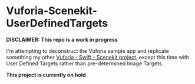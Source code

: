 # Vuforia-Scenekit-UserDefinedTargets

**DISCLAIMER: This repo is a work in progress**

I'm attempting to deconstruct the Vuforia sample app and replicate something my other [Vuforia - Swift - Scenekit project](https://github.com/NicoHinderling/VuforiaScenekit-Swift-Example/), except this time with User Defined Targets rather than pre-determined Image Targets.


**This project is currently on hold**
